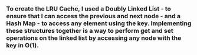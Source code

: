 ### To create the LRU Cache, I used a Doubly Linked List - to ensure that I can access the previous and next node - and a Hash Map - to access any element using the key. Implementing these structures together is a way to perform get and set operations on the linked list by accessing any node with the key in O(1).